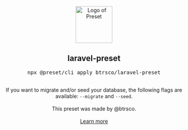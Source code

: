 <p align="center">
  <br />
  <a href="https://preset.dev">
    <img width="100" src="https://raw.githubusercontent.com/preset/preset/main/.github/assets/logo.svg" alt="Logo of Preset">
  </a>
  <br />
</p>

<h2 align="center">laravel-preset</h2>
<pre><div align="center">npx @preset/cli apply btrsco/laravel-preset</div></pre>

<br />

<div align="center">
  If you want to migrate and/or seed your database, the following flags are available: <code>--migrate</code> and <code>--seed</code>. 
</div>

<br />

<div align="center">
  This preset was made by @btrsco.
  <br />
  <br />
  <a href="https://preset.dev">Learn more</a>
</div>
